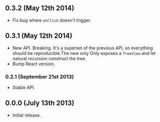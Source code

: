 ## 0.3.2 (May 12th 2014)
- Fix bug where `onClick` doesn't trigger.

## 0.3.1 (May 12th 2014)
- New API. Breaking. It's a superset of the previous API, so everything should be reproducible.The new only Only exposes a `TreeView` and let natural recursion construct the tree.
- Bump React version.

### 0.2.1 (September 21st 2013)
- Stable API.

## 0.0.0 (July 13th 2013)
- Initial release.
